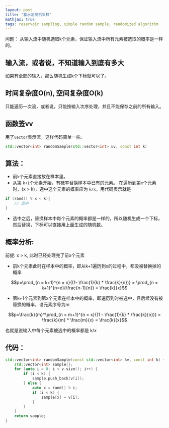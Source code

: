 ```yaml
---
layout: post
title: "蓄水池随机采样"
mathjax: true
tags: reservoir sampling, simple random sample, randomized algorithm
---
```


问题：
从输入流中随机选取k个元素，保证输入流中所有元素被选取的概率是一样的。

## 输入流，或者说，不知道输入到底有多大
如果有全部的输入，那么随机生成k个下标就可以了。

## 时间复杂度O(n), 空间复杂度O(k)
只能遍历一次流，或者说，只能按输入次序处理，并且不能保存之前的所有输入。

## 函数签vv
用了`vector`表示流，这样代码简单一些。
```c++
std::vector<int> randomSample(std::vector<int> &v, const int k)
```
## 算法：
- 前`k`个元素直接放在样本里。
- 从第 `k+1`个元素开始，有概率替换样本中已有的元素。
在遍历到第`x`个元素时，(x > k)，选中这个元素的概率应为 `k/x`，用代码表示就是
```c++
if (rand() % x < k){
	// 选中
}
```
- 选中之后，替换样本中每个元素的概率都是一样的，所以随机生成一个下标，然后替换，下标可以直接用上面生成的随机数。

## 概率分析:
前提: x > k, 此时已经处理完了前x个元素
- 前k个元素此时在样本中的概率，即从k+1遍历到x的过程中，都没被替换掉的概率

$$p=\prod_{n = k+1}^{n = x}{(1- \frac{1}{k} * \frac{k}{n})} = \prod_{n = k+1}^{n=x}{\frac{n-1}{n}} = \frac{k}{x}$$

- 第k+1个元素到第x个元素在样本中的概率，即遍历到时被选中，且后续没有被替换的概率，设元素序号为m

$$p=\frac{k}{m}*\prod_{n = m+1}^{n = x}{(1 - \frac{1}{k} * \frac{k}{n})} = \frac{k}{m} * \frac{m}{x} = \frac{k}{x}$$

也就是说输入中每个元素被选中的概率都是 k/x
## 代码：
```c++
std::vector<int> randomSample(const std::vector<int> &v, const int k) {
    std::vector<int> sample{};
    for (auto i = 0; i < v.size(); i++) {
        if (i < k) {
            sample.push_back(v[i]);
        } else {
            auto x = rand() % i;
            if (i < k) {
                sample[x] = v[i];
            }
        }
    }
    return sample;
}
```